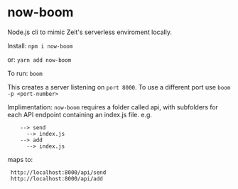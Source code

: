 # now-boom

Node.js cli to mimic Zeit's serverless enviroment locally.

Install:
```npm i now-boom```

or:
```yarn add now-boom```

To run:
```boom```

This creates a server listening on ```port 8000```.
To use a different port use ```boom -p <port-number>```

Implimentation:
```now-boom``` requires a folder called api, with subfolders for each API endpoint containing an index.js file.
e.g.

```api
    --> send
      --> index.js
    --> add
      --> index.js
 ```
 
 maps to:
 ```
  http://localhost:8000/api/send
  http://localhost:8000/api/add
 ```
 
 
